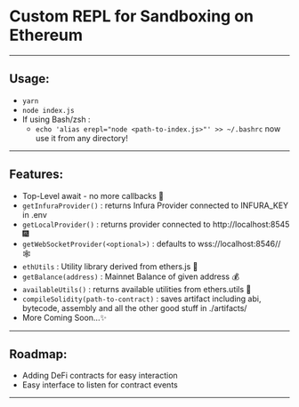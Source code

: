 # Custom REPL for Sandboxing on Ethereum
---
## Usage:
- `yarn`
- `node index.js`
- If using Bash/zsh :
  - `echo 'alias erepl="node <path-to-index.js>"' >> ~/.bashrc` now use it from any directory!
---
## Features:
- Top-Level await - no more callbacks 🎊
- `getInfuraProvider()` : returns Infura Provider connected to INFURA_KEY in .env
- `getLocalProvider()` : returns provider connected to http://localhost:8545 🎆
- `getWebSocketProvider(<optional>)` : defaults to wss://localhost:8546// 🕸
- `ethUtils` : Utility library derived from ethers.js 👷
- `getBalance(address)` : Mainnet Balance of given address 💰
- `availableUtils()` : returns available utilities from ethers.utils 🎡
- `compileSolidity(path-to-contract)` : saves artifact including abi, bytecode, assembly and all the other good stuff in ./artifacts/
- More Coming Soon...✨
---
## Roadmap:
- Adding DeFi contracts for easy interaction
- Easy interface to listen for contract events
---
